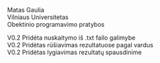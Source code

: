 Matas Gaulia <br/>
Vilniaus Universitetas <br/>
Obektinio programavimo pratybos


V0.2 Pridėta nuskaitymo iš .txt failo galimybe<br/>
V0.2 Pridėtas rūšiavimas rezultatuose pagal vardus<br/>
V0.2 Pridėtas lygiavimas rezultatų spausdinime
